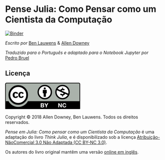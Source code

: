 # Pense Julia: Como Pensar como um Cientista da Computação

[![Binder](https://mybinder.org/badge_logo.svg)](https://mybinder.org/v2/gh/phrb/PenseJulia/master)

*Escrito por* [Ben Lauwens](ben.lauwens@gmail.com) & [Allen Downey](allendowney@gmail.com)

*Traduzido para o Português e adaptado para o Notebook Jupyter por* [Pedro Bruel](pedro.bruel@gmail.com)

## Licença

![CC BY NC 3.0 Logo](img/by-nc-small.png)

Copyright © 2018 Allen Downey, Ben Lauwens. Todos os direitos reservados.

*Pense em Julia: Como pensar como um Cientista da Computação* é uma adaptação do livro *Think Julia*, e é disponibilizado sob a licença [Atribuição-NãoComercial 3.0 Não Adaptada (CC BY-NC 3.0)](https://creativecommons.org/licenses/by-nc/3.0/deed.pt_BR).

Os autores do livro original mantêm uma versão [online em inglês](https://benlauwens.github.io/ThinkJulia.jl/latest/book.html).

